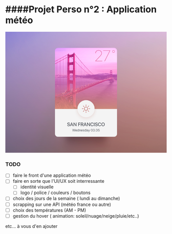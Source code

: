 ####Projet Perso n°2 : Application météo
===
![](./img/weather_sf.jpg)  
### TODO 

- [ ] faire le front d'une application météo
- [ ] faire en sorte que l'UI/UX soit interressante 
	- [ ] identité visuelle
	- [ ] logo / police / couleurs / boutons
- [ ] choix des jours de la semaine ( lundi au dimanche)
- [ ] scrapping sur une API (météo france ou autre)
- [ ] choix des températures (AM - PM)
- [ ] gestion du hover ( animation: soleil/nuage/neige/pluie/etc..)

etc... à vous d'en ajouter